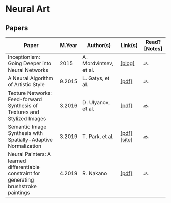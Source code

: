 # Neural Art

## Papers
Paper | M.Year | Author(s) | Link(s) | Read? [Notes]
--- | --- | --- | --- | ---
Inceptionism: Going Deeper into Neural Networks | 2015 | A. Mordvintsev, et al. | [[blog]](https://ai.googleblog.com/2015/06/inceptionism-going-deeper-into-neural.html) | 🔜
A Neural Algorithm of Artistic Style | 9.2015 | L. Gatys, et al. | [[pdf]](https://arxiv.org/pdf/1508.06576.pdf) | 🔜
Texture Networks: Feed-forward Synthesis of Textures and Stylized Images | 3.2016 | D. Ulyanov, et al. | [[pdf]](https://arxiv.org/pdf/1603.03417.pdf) | 🔜
Semantic Image Synthesis with Spatially-Adaptive Normalization | 3.2019 | T. Park, et al. | [[pdf]](https://arxiv.org/pdf/1903.07291.pdf) [[site]](https://nvlabs.github.io/SPADE/) | 🔜
Neural Painters: A learned differentiable constraint for generating brushstroke paintings | 4.2019 | R. Nakano | [[pdf]](https://arxiv.org/pdf/1904.08410.pdf) | 🔜
